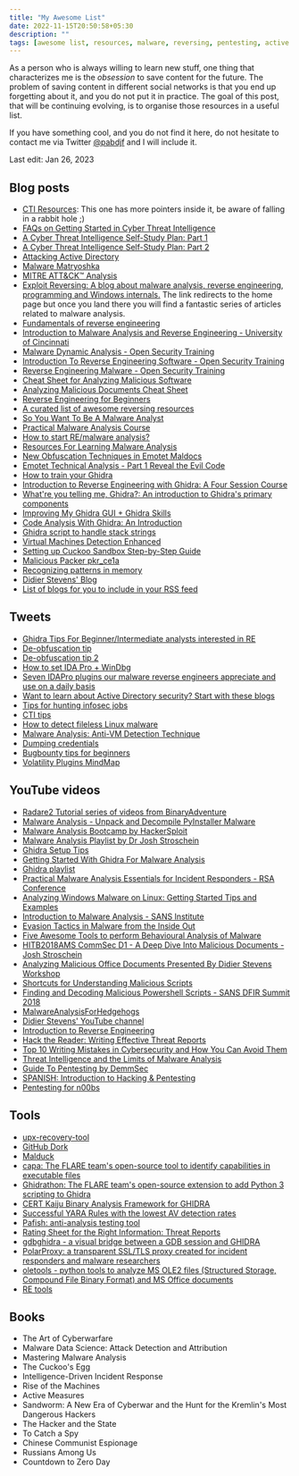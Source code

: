 ```yaml
---
title: "My Awesome List"
date: 2022-11-15T20:50:58+05:30
description: ""
tags: [awesome list, resources, malware, reversing, pentesting, active directory, tools, debugging, unpacking, forensics, tutorials, books, threat intelligence]
---
```


As a person who is always willing to learn new stuff, one thing that characterizes me is the *obsession* to save content for the future.
The problem of saving content in different social networks is that you end up forgetting about it, and you do not put it in practice.
The goal of this post, that will be continuing evolving, is to organise those resources in a useful list.

If you have something cool, and you do not find it here, do not hesitate to contact me via Twitter [@pabdjf](https://twitter.com/pabdjf) and I will include it.

Last edit: Jan 26, 2023
## Blog posts
- [CTI Resources](https://paralus.co/resources-2/resources/): This one has more pointers inside it, be aware of falling in a rabbit hole ;)
- [FAQs on Getting Started in Cyber Threat Intelligence](https://medium.com/katies-five-cents/faqs-on-getting-started-in-cyber-threat-intelligence-f567f267348e)
- [A Cyber Threat Intelligence Self-Study Plan: Part 1](https://medium.com/katies-five-cents/a-cyber-threat-intelligence-self-study-plan-part-1-968b5a8daf9a)
- [A Cyber Threat Intelligence Self-Study Plan: Part 2](https://medium.com/katies-five-cents/a-cyber-threat-intelligence-self-study-plan-part-2-d04b7a529d36)
- [Attacking Active Directory](https://zer1t0.gitlab.io/posts/attacking_ad/)
- [Malware Matryoshka](https://github.com/dodo-sec/Malware-Analysis/blob/main/Formbook/Formbook-maldoc.md)
- [MITRE ATT&CK™ Analysis](https://www.jaiminton.com/mitreatt&ck#)
- [Exploit Reversing: A blog about malware analysis, reverse engineering, programming and Windows internals.](https://exploitreversing.com/) The link redirects to the home page but once you land there you will find a fantastic series of articles related to malware analysis.
- [Fundamentals of reverse engineering](https://malwareunicorn.org/workshops/re101.html#0)
- [Introduction to Malware Analysis and Reverse Engineering - University of Cincinnati](https://class.malware.re/)
- [Malware Dynamic Analysis - Open Security Training](https://opensecuritytraining.info/MalwareDynamicAnalysis.html)
- [Introduction To Reverse Engineering Software - Open Security Training](https://opensecuritytraining.info/IntroductionToReverseEngineering.html)
- [Reverse Engineering Malware - Open Security Training](https://opensecuritytraining.info/ReverseEngineeringMalware.html)
- [Cheat Sheet for Analyzing Malicious Software](https://zeltser.com/malware-analysis-cheat-sheet/)
- [Analyzing Malicious Documents Cheat Sheet](https://zeltser.com/analyzing-malicious-documents/)
- [Reverse Engineering for Beginners](https://beginners.re/)
- [A curated list of awesome reversing resources ](https://github.com/tylerha97/awesome-reversing)
- [So You Want To Be A Malware Analyst](https://www.malwarebytes.com/blog/news/2012/09/so-you-want-to-be-a-malware-analyst)
- [Practical Malware Analysis Course](https://samsclass.info/126/126_S17.shtml)
- [How to start RE/malware analysis?](https://hshrzd.wordpress.com/how-to-start/)
- [Resources For Learning Malware Analysis](https://agdcservices.com/blog/resources-for-learning-malware-analysis/)
- [New Obfuscation Techniques in Emotet Maldocs](https://security-soup.net/new-obfuscation-techniques-in-emotet-maldocs/)
- [Emotet Technical Analysis - Part 1 Reveal the Evil Code](https://www.picussecurity.com/resource/blog/emotet-technical-analysis-part-1-reveal-the-evil-code)
- [How to train your Ghidra](https://securelist.com/how-to-train-your-ghidra/108272/)
- [Introduction to Reverse Engineering with Ghidra: A Four Session Course](https://wrongbaud.github.io/posts/ghidra-training/)
- [What're you telling me, Ghidra?: An introduction to Ghidra's primary components](https://byte.how/posts/what-are-you-telling-me-ghidra/)
- [Improving My Ghidra GUI + Ghidra Skills](https://irfan-eternal.github.io/improving-my-ghidra-gui--ghidra-skills/)
- [Code Analysis With Ghidra: An Introduction](https://blogs.blackberry.com/en/2019/07/an-introduction-to-code-analysis-with-ghidra)
- [Ghidra script to handle stack strings](https://maxkersten.nl/binary-analysis-course/analysis-scripts/ghidra-script-to-handle-stack-strings/)
- [Virtual Machines Detection Enhanced](https://artemonsecurity.com/vmde.pdf)
- [Setting up Cuckoo Sandbox Step-by-Step Guide](https://medium.com/@oshara.16/setting-up-cuckoo-sandbox-for-dummies-malware-analysis-3daa99e950b5)
- [Malicious Packer pkr_ce1a](https://malwarology.substack.com/p/malicious-packer-pkr_ce1a?r=1lslzd)
- [Recognizing patterns in memory](https://www.timdbg.com/posts/recognizing-patterns/)
- [Didier Stevens' Blog](https://blog.didierstevens.com/)
- [List of blogs for you to include in your RSS feed](https://gist.github.com/Neo23x0/3375536faf266794db5c0e90fd202f5a)

## Tweets
- [Ghidra Tips For Beginner/Intermediate analysts interested in RE](https://twitter.com/embee_research/status/1582274165280690176?s=20&t=RBjFdZot3gMfUg7ehPWiWQ)
- [De-obfuscation tip](https://twitter.com/0xBurgers/status/1586930958930153474?s=20&t=b-FdDc96lkC_GOICplMYag)
- [De-obfuscation tip 2](https://twitter.com/buzz3r_/status/1588364176438677504?s=20&t=gYAn1_RJMkqxM_kP_ODYQQ)
- [How to set IDA Pro + WinDbg](https://twitter.com/ale_sp_brazil/status/1579921468221427712?s=20&t=dsb9_ZM8uPZtn0xQ_2LIuQ)
- [Seven IDAPro plugins our malware reverse engineers appreciate and use on a daily basis](https://twitter.com/SentinelOne/status/1597199229851926529?s=20&t=EMjjYCu_U4Io_IY1HttH5w)
- [Want to learn about Active Directory security? Start with these blogs](https://twitter.com/drunkrhin0/status/1564757368168099840?s=20&t=5n3KNELz2nIKpCNkZGHtqA)
- [Tips for hunting infosec jobs](https://twitter.com/GrahamHelton3/status/1534897826110513153?s=20&t=xDhmNwJM7eUt6EdNIRkjhQ)
- [CTI tips](https://twitter.com/klrgrz/status/1288123451597758467?s=20&t=FAP6QZ_niHaU5rgF9PG2qg)
- [How to detect fileless Linux malware](https://twitter.com/inversecos/status/1527188391347068928?s=20&t=5UwadNU7vSMgqkxhK3mILg)
- [Malware Analysis: Anti-VM Detection Technique](https://twitter.com/inversecos/status/1522096474062221312?s=20&t=FAP6QZ_niHaU5rgF9PG2qg)
- [Dumping credentials](https://twitter.com/NinjaParanoid/status/1516442028963659777)
- [Bugbounty tips for beginners](https://twitter.com/MAALP1225/status/1416304121871667204?s=20&t=FAP6QZ_niHaU5rgF9PG2qg)
- [Volatility Plugins MindMap](https://twitter.com/r3nzsec/status/1341468076144025600?s=20&t=FAP6QZ_niHaU5rgF9PG2qg)

## YouTube videos
- [Radare2 Tutorial series of videos from BinaryAdventure](https://www.youtube.com/watch?v=oW8Ey5STrPI&list=PLg_QXA4bGHpvsW-qeoi3_yhiZg8zBzNwQ)
- [Malware Analysis - Unpack and Decompile PyInstaller Malware](https://www.youtube.com/watch?v=x8OtmBoCyw4)
- [Malware Analysis Bootcamp by HackerSploit](https://www.youtube.com/playlist?list=PLBf0hzazHTGMSlOI2HZGc08ePwut6A2Io)
- [Malware Analysis Playlist by Dr Josh Stroschein](https://www.youtube.com/playlist?list=PLHJns8WZXCdueUdUTn-xw-eiBZuqSUGPG)
- [Ghidra Setup Tips](https://www.youtube.com/watch?v=5wBfw1-lINQ)
- [Getting Started With Ghidra For Malware Analysis](https://www.youtube.com/watch?v=dW8YFRX2BGk)
- [Ghidra playlist](https://www.youtube.com/playlist?list=PLXqdTlog3E_8Ucym6klVOY9RmjdIy3cbm)
- [Practical Malware Analysis Essentials for Incident Responders - RSA Conference](https://www.youtube.com/watch?v=20xYpxe8mBg)
- [Analyzing Windows Malware on Linux: Getting Started Tips and Examples](https://www.youtube.com/watch?v=J85991pPYoc)
- [Introduction to Malware Analysis - SANS Institute](https://www.youtube.com/watch?v=f-fMdnUW4X4)
- [Evasion Tactics in Malware from the Inside Out](https://www.youtube.com/watch?v=gZrU2X1Q5OA)
- [Five Awesome Tools to perform Behavioural Analysis of Malware](https://www.youtube.com/watch?v=noErOEHcAj8)
- [HITB2018AMS CommSec D1 - A Deep Dive Into Malicious Documents - Josh Stroschein](https://www.youtube.com/watch?v=Ii0ENuigBSM)
- [Analyzing Malicious Office Documents Presented By Didier Stevens Workshop](https://www.youtube.com/watch?v=opdVFQEBCNU)
- [Shortcuts for Understanding Malicious Scripts](https://www.youtube.com/watch?v=XxjeRuwRyOw)
- [Finding and Decoding Malicious Powershell Scripts - SANS DFIR Summit 2018](https://www.youtube.com/watch?v=JWC7fzhvAY8)
- [MalwareAnalysisForHedgehogs](https://www.youtube.com/@MalwareAnalysisForHedgehogs)
- [Didier Stevens' YouTube channel](https://www.youtube.com/@dist67)
- [Introduction to Reverse Engineering](https://www.youtube.com/playlist?list=PLHJns8WZXCdvaD7-xR7e5FJNW_6H9w-wC)
- [Hack the Reader: Writing Effective Threat Reports](https://www.youtube.com/watch?v=vwKlNZ6mxak)
- [Top 10 Writing Mistakes in Cybersecurity and How You Can Avoid Them](https://www.youtube.com/watch?v=V7lO7UgxQV4)
- [Threat Intelligence and the Limits of Malware Analysis](https://www.youtube.com/watch?v=KJIqgQKoHYg)
- [Guide To Pentesting by DemmSec](https://www.youtube.com/playlist?list=PLbjcIaeZ3pVPbZVmNebx-Hr0rSTyHN_0b)
- [SPANISH: Introduction to Hacking & Pentesting](https://www.youtube.com/playlist?list=PLXm1FM6zsxpBxKtPzT-pQVKoUFXZkuqkh)
- [Pentesting for n00bs](https://www.youtube.com/playlist?list=PLLKT__MCUeiyxF54dBIkzEXT7h8NgqQUB)

## Tools
- [upx-recovery-tool](https://github.com/NozomiNetworks/upx-recovery-tool)
- [GitHub Dork](https://gist.githubusercontent.com/EdOverflow/8bd2faad513626c413b8fc6e9d955669/raw/06a0ef0fd83920d513c65767aae258ecf8382bdf/gistfile1.txt?utm_content=bufferaea7d&utm_medium=social&utm_source=twitter.com&utm_campaign=buffer)
- [Malduck](https://github.com/CERT-Polska/malduck)
- [capa: The FLARE team's open-source tool to identify capabilities in executable files](https://github.com/mandiant/capa)
- [Ghidrathon: The FLARE team's open-source extension to add Python 3 scripting to Ghidra](https://github.com/mandiant/Ghidrathon)
- [CERT Kaiju Binary Analysis Framework for GHIDRA](https://github.com/certcc/kaiju)
- [Successful YARA Rules with the lowest AV detection rates](https://valhalla.nextron-systems.com/)
- [Pafish: anti-analysis testing tool](https://github.com/a0rtega/pafish)
- [Rating Sheet for the Right Information: Threat Reports](https://zeltser.com/media/docs/rating-sheet-threat-reports-info.pdf)
- [gdbghidra - a visual bridge between a GDB session and GHIDRA](https://github.com/Comsecuris/gdbghidra)
- [PolarProxy: a transparent SSL/TLS proxy created for incident responders and malware researchers](https://www.netresec.com/?page=PolarProxy)
- [oletools - python tools to analyze MS OLE2 files (Structured Storage, Compound File Binary Format) and MS Office documents](https://github.com/decalage2/oletools)
- [RE tools](https://github.com/alexey-kleymenov/reverse_engineering_tools)

## Books
- The Art of Cyberwarfare
- Malware Data Science: Attack Detection and Attribution
- Mastering Malware Analysis
- The Cuckoo's Egg
- Intelligence-Driven Incident Response
- Rise of the Machines
- Active Measures
- Sandworm: A New Era of Cyberwar and the Hunt for the Kremlin's Most Dangerous Hackers
- The Hacker and the State
- To Catch a Spy
- Chinese Communist Espionage
- Russians Among Us
- Countdown to Zero Day
